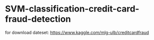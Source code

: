 # SVM-classification-credit-card-fraud-detection

for download dateset:
https://www.kaggle.com/mlg-ulb/creditcardfraud
